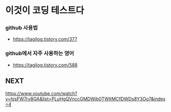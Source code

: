 # 이것이 코딩 테스트다

### github 사용법
  - https://tagilog.tistory.com/377
### github에서 자주 사용하는 영어
  - https://tagilog.tistory.com/588


## NEXT
https://www.youtube.com/watch?v=hjsFW7ry8GA&list=PLuHgQVnccGMDWjb0TWItMCfDWDs8Y3Oo7&index=4
